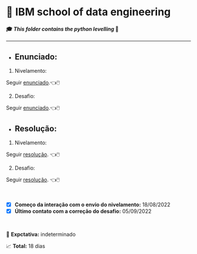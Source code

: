 # :robot: IBM school of data engineering 
#### :mortar_board: *This folder contains the python levelling* :snake:

***

* ## Enunciado:
1. Nivelamento:

Seguir [enunciado](./1-nivelamento/images/enunciado.png).:point_left::computer_mouse:

2. Desafio:

Seguir [enunciado](./2-desafio/images/enunciado.png).:point_left::computer_mouse:


* ## Resolução:
1. Nivelamento:

Seguir [resolução](./1-nivelamento/resolucao/). :point_left::computer_mouse:

2. Desafio:

Seguir [resolução](./2-desafio/resolucao/). :point_left::computer_mouse:

<br>

- [x] **Começo da interação com o envio do nivelamento:** 18/08/2022
- [x] **Último contato com a correção do desafio:** 05/09/2022

<br>

:date: **Expctativa:** indeterminado

:chart_with_upwards_trend: **Total:** 18 dias